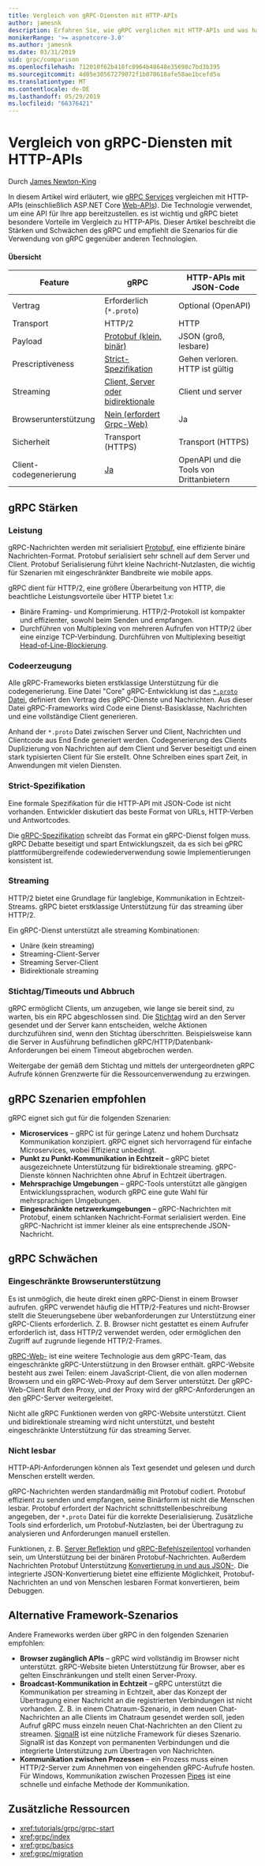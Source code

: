 ```yaml
---
title: Vergleich von gRPC-Diensten mit HTTP-APIs
author: jamesnk
description: Erfahren Sie, wie gRPC verglichen mit HTTP-APIs und was hat empfehlen Szenarien sind.
monikerRange: '>= aspnetcore-3.0'
ms.author: jamesnk
ms.date: 03/31/2019
uid: grpc/comparison
ms.openlocfilehash: 712010f62b418fc8964b48648e35698c7bd3b395
ms.sourcegitcommit: 4d05e30567279072f1b070618afe58ae1bcefd5a
ms.translationtype: MT
ms.contentlocale: de-DE
ms.lasthandoff: 05/29/2019
ms.locfileid: "66376421"
---
```

# <a name="comparing-grpc-services-with-http-apis"></a>Vergleich von gRPC-Diensten mit HTTP-APIs

Durch [James Newton-King](https://twitter.com/jamesnk)

In diesem Artikel wird erläutert, wie [gRPC Services](https://grpc.io/docs/guides/) vergleichen mit HTTP-APIs (einschließlich ASP.NET Core [Web-APIs](xref:web-api/index)). Die Technologie verwendet, um eine API für Ihre app bereitzustellen. es ist wichtig und gRPC bietet besondere Vorteile im Vergleich zu HTTP-APIs. Dieser Artikel beschreibt die Stärken und Schwächen des gRPC und empfiehlt die Szenarios für die Verwendung von gRPC gegenüber anderen Technologien.

#### <a name="overview"></a>Übersicht

|    Feature             |    gRPC                                                 |    HTTP-APIs mit JSON-Code                       |
|------------------------|---------------------------------------------------------|----------------------------------------------|
|    Vertrag            |    Erforderlich (`*.proto`)                                 |    Optional (OpenAPI)                        |
|    Transport           |    HTTP/2                                               |    HTTP                                      |
|    Payload             |    [Protobuf (klein, binär)](#performance)             |    JSON (groß, lesbare)              |
|    Prescriptiveness    |    [Strict-Spezifikation](#strict-specification)        |    Gehen verloren. HTTP ist gültig                  |
|    Streaming           |    [Client, Server oder bidirektionale](#streaming)         |    Client und server                            |
|    Browserunterstützung     |    [Nein (erfordert Grpc-Web)](#limited-browser-support)   |    Ja                                       |
|    Sicherheit            |    Transport (HTTPS)                                    |    Transport (HTTPS)                         |
|    Client-codegenerierung     |    [Ja](#code-generation)                              |    OpenAPI und die Tools von Drittanbietern             |

## <a name="grpc-strengths"></a>gRPC Stärken

### <a name="performance"></a>Leistung

gRPC-Nachrichten werden mit serialisiert [Protobuf](https://developers.google.com/protocol-buffers/docs/overview), eine effiziente binäre Nachrichten-Format. Protobuf serialisiert sehr schnell auf dem Server und Client. Protobuf Serialisierung führt kleine Nachricht-Nutzlasten, die wichtig für Szenarien mit eingeschränkter Bandbreite wie mobile apps.

gRPC dient für HTTP/2, eine größere Überarbeitung von HTTP, die beachtliche Leistungsvorteile über HTTP bietet 1.x:

* Binäre Framing- und Komprimierung. HTTP/2-Protokoll ist kompakter und effizienter, sowohl beim Senden und empfangen.
* Durchführen von Multiplexing von mehreren Aufrufen von HTTP/2 über eine einzige TCP-Verbindung. Durchführen von Multiplexing beseitigt [Head-of-Line-Blockierung](https://en.wikipedia.org/wiki/Head-of-line_blocking).

### <a name="code-generation"></a>Codeerzeugung

Alle gRPC-Frameworks bieten erstklassige Unterstützung für die codegenerierung. Eine Datei "Core" gRPC-Entwicklung ist das [ `*.proto` Datei](https://developers.google.com/protocol-buffers/docs/proto3), definiert den Vertrag des gRPC-Dienste und Nachrichten. Aus dieser Datei gRPC-Frameworks wird Code eine Dienst-Basisklasse, Nachrichten und eine vollständige Client generieren.

Anhand der `*.proto` Datei zwischen Server und Client, Nachrichten und Clientcode aus End Ende generiert werden. Codegenerierung des Clients Duplizierung von Nachrichten auf dem Client und Server beseitigt und einen stark typisierten Client für Sie erstellt. Ohne Schreiben eines spart Zeit, in Anwendungen mit vielen Diensten.

### <a name="strict-specification"></a>Strict-Spezifikation

Eine formale Spezifikation für die HTTP-API mit JSON-Code ist nicht vorhanden. Entwickler diskutiert das beste Format von URLs, HTTP-Verben und Antwortcodes.

Die [gRPC-Spezifikation](https://github.com/grpc/grpc/blob/master/doc/PROTOCOL-HTTP2.md) schreibt das Format ein gRPC-Dienst folgen muss. gRPC Debatte beseitigt und spart Entwicklungszeit, da es sich bei gPRC plattformübergreifende codewiederverwendung sowie Implementierungen konsistent ist.

### <a name="streaming"></a>Streaming

HTTP/2 bietet eine Grundlage für langlebige, Kommunikation in Echtzeit-Streams. gRPC bietet erstklassige Unterstützung für das streaming über HTTP/2.

Ein gRPC-Dienst unterstützt alle streaming Kombinationen:

* Unäre (kein streaming)
* Streaming-Client-Server
* Streaming Server-Client
* Bidirektionale streaming

### <a name="deadlinetimeouts-and-cancellation"></a>Stichtag/Timeouts und Abbruch

gRPC ermöglicht Clients, um anzugeben, wie lange sie bereit sind, zu warten, bis ein RPC abgeschlossen sind. Die [Stichtag](https://grpc.io/blog/deadlines) wird an den Server gesendet und der Server kann entscheiden, welche Aktionen durchzuführen sind, wenn den Stichtag überschritten. Beispielsweise kann die Server in Ausführung befindlichen gRPC/HTTP/Datenbank-Anforderungen bei einem Timeout abgebrochen werden.

Weitergabe der gemäß dem Stichtag und mittels der untergeordneten gRPC Aufrufe können Grenzwerte für die Ressourcenverwendung zu erzwingen.

## <a name="grpc-recommended-scenarios"></a>gRPC Szenarien empfohlen

gRPC eignet sich gut für die folgenden Szenarien:

* **Microservices** &ndash; gRPC ist für geringe Latenz und hohem Durchsatz Kommunikation konzipiert. gRPC eignet sich hervorragend für einfache Microservices, wobei Effizienz unbedingt.
* **Punkt zu Punkt-Kommunikation in Echtzeit** &ndash; gRPC bietet ausgezeichnete Unterstützung für bidirektionale streaming. gRPC-Dienste können Nachrichten ohne Abruf in Echtzeit übertragen.
* **Mehrsprachige Umgebungen** &ndash; gRPC-Tools unterstützt alle gängigen Entwicklungssprachen, wodurch gRPC eine gute Wahl für mehrsprachigen Umgebungen.
* **Eingeschränkte netzwerkumgebungen** &ndash; gRPC-Nachrichten mit Protobuf, einem schlanken Nachricht-Format serialisiert werden. Eine gRPC-Nachricht ist immer kleiner als eine entsprechende JSON-Nachricht.

## <a name="grpc-weaknesses"></a>gRPC Schwächen

### <a name="limited-browser-support"></a>Eingeschränkte Browserunterstützung

Es ist unmöglich, die heute direkt einen gRPC-Dienst in einem Browser aufrufen. gRPC verwendet häufig die HTTP/2-Features und nicht-Browser stellt die Steuerungsebene über webanforderungen zur Unterstützung einer gRPC-Clients erforderlich. Z. B. Browser nicht gestattet es einem Aufrufer erforderlich ist, dass HTTP/2 verwendet werden, oder ermöglichen den Zugriff auf zugrunde liegende HTTP/2-Frames.

[gRPC-Web-](https://grpc.io/docs/tutorials/basic/web.html) ist eine weitere Technologie aus dem gRPC-Team, das eingeschränkte gRPC-Unterstützung in den Browser enthält. gRPC-Website besteht aus zwei Teilen: einem JavaScript-Client, die von allen modernen Browsern und ein gRPC-Web-Proxy auf dem Server unterstützt. Der gRPC-Web-Client Ruft den Proxy, und der Proxy wird der gRPC-Anforderungen an den gRPC-Server weitergeleitet.

Nicht alle gRPC Funktionen werden von gRPC-Website unterstützt. Client und bidirektionale streaming wird nicht unterstützt, und besteht eingeschränkte Unterstützung für das streaming Server.

### <a name="not-human-readable"></a>Nicht lesbar

HTTP-API-Anforderungen können als Text gesendet und gelesen und durch Menschen erstellt werden.

gRPC-Nachrichten werden standardmäßig mit Protobuf codiert. Protobuf effizient zu senden und empfangen, seine Binärform ist nicht die Menschen lesbar. Protobuf erfordert der Nachricht schnittstellenbeschreibung angegeben, der `*.proto` Datei für die korrekte Deserialisierung. Zusätzliche Tools sind erforderlich, um Protobuf-Nutzlasten, bei der Übertragung zu analysieren und Anforderungen manuell erstellen.

Funktionen, z. B. [Server Reflektion](https://github.com/grpc/grpc/blob/master/doc/server-reflection.md) und [gRPC-Befehlszeilentool](https://github.com/grpc/grpc/blob/master/doc/command_line_tool.md) vorhanden sein, um Unterstützung bei der binären Protobuf-Nachrichten. Außerdem Nachrichten Protobuf Unterstützung [Konvertierung in und aus JSON-](https://developers.google.com/protocol-buffers/docs/proto3#json). Die integrierte JSON-Konvertierung bietet eine effiziente Möglichkeit, Protobuf-Nachrichten an und von Menschen lesbaren Format konvertieren, beim Debuggen.

## <a name="alternative-framework-scenarios"></a>Alternative Framework-Szenarios

Andere Frameworks werden über gRPC in den folgenden Szenarien empfohlen:

* **Browser zugänglich APIs** &ndash; gRPC wird vollständig im Browser nicht unterstützt. gRPC-Website bieten Unterstützung für Browser, aber es gelten Einschränkungen und stellt einen Server-Proxy.
* **Broadcast-Kommunikation in Echtzeit** &ndash; gRPC unterstützt die Kommunikation per streaming in Echtzeit, aber das Konzept der Übertragung einer Nachricht an die registrierten Verbindungen ist nicht vorhanden. Z. B. in einem Chatraum-Szenario, in dem neuen Chat-Nachrichten an alle Clients im Chatraum gesendet werden soll, jeden Aufruf gRPC muss einzeln neuen Chat-Nachrichten an den Client zu streamen. [SignalR](xref:signalr/introduction) ist eine nützliche Framework für dieses Szenario. SignalR ist das Konzept von permanenten Verbindungen und die integrierte Unterstützung zum Übertragen von Nachrichten.
* **Kommunikation zwischen Prozessen** &ndash; ein Prozess muss einen HTTP/2-Server zum Annehmen von eingehenden gRPC-Aufrufe hosten. Für Windows, Kommunikation zwischen Prozessen [Pipes](/dotnet/standard/io/pipe-operations) ist eine schnelle und einfache Methode der Kommunikation.

## <a name="additional-resources"></a>Zusätzliche Ressourcen

* <xref:tutorials/grpc/grpc-start>
* <xref:grpc/index>
* <xref:grpc/basics>
* <xref:grpc/migration>
